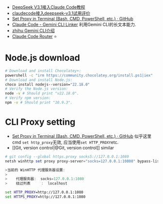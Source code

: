 
- [DeepSeek V3.1接入Claude Code教程](https://zhuanlan.zhihu.com/p/1941910745546744995)
- [claudecode接入deepseek-v3.1试用评价](https://zhuanlan.zhihu.com/p/1942268647717438161)
- [Set Proxy in Terminal (Bash, CMD, PowerShell, etc.) · GitHub](https://gist.github.com/m3y54m/b3d97b9067b2b4eb447a5d1182a326ae)
- [Claude Code - Gemini CLI Linker](https://zhuanlan.zhihu.com/p/1941776168769519921) 利用Gemini CLI的长文本能力. 
- [zhihu Gemini CLI介绍](https://www.zhihu.com/question/1922038210793546944)
- [Claude Code Router](https://zhuanlan.zhihu.com/p/1943248560784122119) ⭐

# Node.js download 

```bash
# Download and install Chocolatey+:
powershell -c "irm https://community.chocolatey.org/install.ps1|iex"
# Download and install Node.js:
choco install nodejs--version="22.18.0"
# Verify the Node.js version:
node -v # Should print "v22.18.0".
# Verify npm version:
npm -v # Should print "10.9.3".
```

# CLI Proxy setting 

-  [Set Proxy in Terminal (Bash, CMD, PowerShell, etc.) · GitHub](https://gist.github.com/m3y54m/b3d97b9067b2b4eb447a5d1182a326ae) 似乎这里cmd `set http_proxy`无效, 应当使用`set HTTP_PROXY`etc. 
-  [[Git, version control|@Git, version control]] similar

```powershell
# git config --global https.proxy socks5://127.0.0.1:1080
netsh winhttp set proxy proxy-server="socks=127.0.0.1:10808" bypass-list="localhost"

>当前的 WinHTTP 代理服务器设置:
>
>    代理服务器:  socks=127.0.0.1:1080
>    绕过列表     :  localhost
```

```cmd
set HTTP_PROXY=http://127.0.0.1:1080
set HTTPS_PROXY=http://127.0.0.1:1080
```
